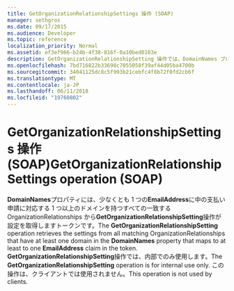 ```yaml
---
title: GetOrganizationRelationshipSettings 操作 (SOAP)
manager: sethgros
ms.date: 09/17/2015
ms.audience: Developer
ms.topic: reference
localization_priority: Normal
ms.assetid: ef3ef966-b24b-4f38-816f-0a10bed0103e
description: GetOrganizationRelationshipSetting 操作では、DomainNames プロパティにマップするには、少なくとも EmailAddress の要求、トークンのいずれかに少なくとも 1 つのドメインを持つすべての一致する OrganizationRelationships から設定を取得します。 GetOrganizationRelationshipSetting 操作では、内部でのみ使用します。 この操作は、クライアントでは使用されません。
ms.openlocfilehash: 7bd716822b33698c7055058f39af44d05ba4700b
ms.sourcegitcommit: 34041125dc8c5f993b21cebfc4f8b72f0fd2cb6f
ms.translationtype: MT
ms.contentlocale: ja-JP
ms.lasthandoff: 06/11/2018
ms.locfileid: "19760802"
---
```

# <a name="getorganizationrelationshipsettings-operation-soap"></a><span data-ttu-id="b1064-105">GetOrganizationRelationshipSettings 操作 (SOAP)</span><span class="sxs-lookup"><span data-stu-id="b1064-105">GetOrganizationRelationshipSettings operation (SOAP)</span></span>

<span data-ttu-id="b1064-106">**DomainNames**プロパティには、少なくとも 1 つの**EmailAddress**に中の支払い申請に対応する 1 つ以上のドメインを持つすべての一致する OrganizationRelationships から**GetOrganizationRelationshipSetting**操作が設定を取得しますトークンです。</span><span class="sxs-lookup"><span data-stu-id="b1064-106">The **GetOrganizationRelationshipSetting** operation retrieves the settings from all matching OrganizationRelationships that have at least one domain in the **DomainNames** property that maps to at least to one **EmailAddress** claim in the token.</span></span> <span data-ttu-id="b1064-107">**GetOrganizationRelationshipSetting**操作では、内部でのみ使用します。</span><span class="sxs-lookup"><span data-stu-id="b1064-107">The **GetOrganizationRelationshipSetting** operation is for internal use only.</span></span> <span data-ttu-id="b1064-108">この操作は、クライアントでは使用されません。</span><span class="sxs-lookup"><span data-stu-id="b1064-108">This operation is not used by clients.</span></span> 
  


